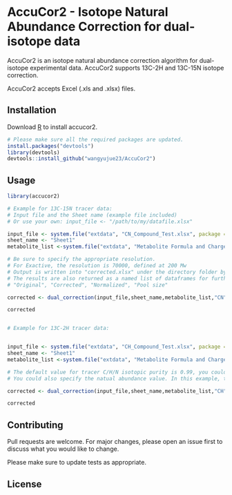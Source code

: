 # AccuCor2 - Isotope Natural Abundance Correction for dual-isotope data

AccuCor2 is an isotope natural abundance correction algorithm for dual-isotope experimental data. AccuCor2 supports 13C-2H and 13C-15N isotope correction.

AccuCor2 accepts Excel (.xls and .xlsx) files.

## Installation

Download [R](https://www.r-project.org/) to install accucor2.

```R
# Please make sure all the required packages are updated.
install.packages("devtools")
library(devtools)
devtools::install_github("wangyujue23/AccuCor2")
```

## Usage

```R
library(accucor2)

# Example for 13C-15N tracer data:
# Input file and the Sheet name (example file included)
# Or use your own: input_file <- "/path/to/my/datafile.xlsx"

input_file <- system.file("extdata", "CN_Compound_Test.xlsx", package = "accucor2")
sheet_name <- "Sheet1"
metabolite_list <-system.file("extdata", "Metabolite Formula and Charge Info.csv", package = "accucor2")

# Be sure to specify the appropriate resolution.
# For Exactive, the resolution is 70000, defined at 200 Mw
# Output is written into "corrected.xlsx" under the directory folder by default (a message will show you where it is)
# The results are also returned as a named list of dataframes for further processing in R
# "Original", "Corrected", "Normalized", "Pool size"

corrected <- dual_correction(input_file,sheet_name,metabolite_list,"CN",Resolution = 70000)

corrected


# Example for 13C-2H tracer data:


input_file <- system.file("extdata", "CH_Compound_Test.xlsx", package = "accucor2")
sheet_name <- "Sheet1"
metabolite_list <-system.file("extdata", "Metabolite Formula and Charge Info.csv", package = "accucor2")

# The default value for tracer C/H/N isotopic purity is 0.99, you could change them by specify the value of C13Purity and H2N15Purity.
# You could also specify the natual abundance value. In this example, the NitrogenNaturalAbundace (14N, 15N) and SulfurNaturalAbundace (32S, 33S, 34S) are specified.

corrected <- dual_correction(input_file,sheet_name,metabolite_list,"CH",C13Purity = 1, H2N15Purity = 1, Resolution = 750000,NitrogenNaturalAbundance = c(0.99632, 0.00368),SulfurNaturalAbundance = c(0.9493, 0.0076, 0.0431))

corrected

```

## Contributing
Pull requests are welcome. For major changes, please open an issue first to discuss what you would like to change.

Please make sure to update tests as appropriate.

## License
